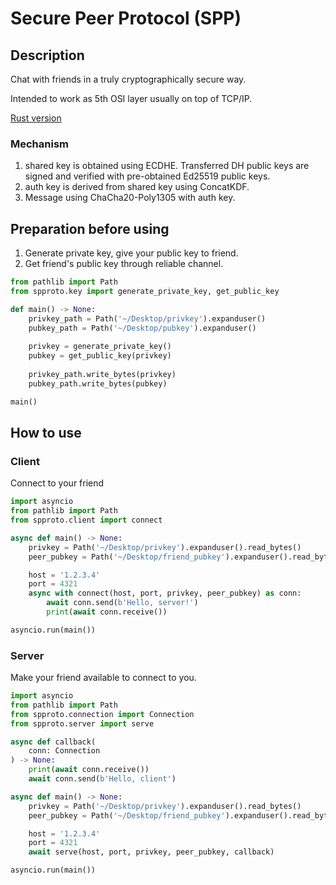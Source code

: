 # Secure Peer Protocol (SPP)

## Description

Chat with friends in a truly cryptographically secure way.

Intended to work as 5th OSI layer usually on top of TCP/IP.

[Rust version](https://github.com/lifr0m/spproto-rs)

### Mechanism

1. shared key is obtained using ECDHE. Transferred DH public keys are
signed and verified with pre-obtained Ed25519 public keys.
2. auth key is derived from shared key using ConcatKDF.
3. Message using ChaCha20-Poly1305 with auth key.

## Preparation before using

1. Generate private key, give your public key to friend.
2. Get friend's public key through reliable channel.

```python
from pathlib import Path
from spproto.key import generate_private_key, get_public_key

def main() -> None:
    privkey_path = Path('~/Desktop/privkey').expanduser()
    pubkey_path = Path('~/Desktop/pubkey').expanduser()
    
    privkey = generate_private_key()
    pubkey = get_public_key(privkey)
    
    privkey_path.write_bytes(privkey)
    pubkey_path.write_bytes(pubkey)

main()
```

## How to use

### Client

Connect to your friend

```python
import asyncio
from pathlib import Path
from spproto.client import connect

async def main() -> None:
    privkey = Path('~/Desktop/privkey').expanduser().read_bytes()
    peer_pubkey = Path('~/Desktop/friend_pubkey').expanduser().read_bytes()

    host = '1.2.3.4'
    port = 4321
    async with connect(host, port, privkey, peer_pubkey) as conn:
        await conn.send(b'Hello, server!')
        print(await conn.receive())

asyncio.run(main())
```

### Server

Make your friend available to connect to you.

```python
import asyncio
from pathlib import Path
from spproto.connection import Connection
from spproto.server import serve

async def callback(
    conn: Connection
) -> None:
    print(await conn.receive())
    await conn.send(b'Hello, client')

async def main() -> None:
    privkey = Path('~/Desktop/privkey').expanduser().read_bytes()
    peer_pubkey = Path('~/Desktop/friend_pubkey').expanduser().read_bytes()

    host = '1.2.3.4'
    port = 4321
    await serve(host, port, privkey, peer_pubkey, callback)

asyncio.run(main())
```
